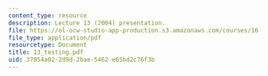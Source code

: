 ```yaml
---
content_type: resource
description: Lecture 13 (2004) presentation.
file: https://ol-ocw-studio-app-production.s3.amazonaws.com/courses/16-01-unified-engineering-i-ii-iii-iv-fall-2005-spring-2006/37054a022d9d2bae5462e65bd2c76f3b_13_testing.pdf
file_type: application/pdf
resourcetype: Document
title: 13_testing.pdf
uid: 37054a02-2d9d-2bae-5462-e65bd2c76f3b
---
```

